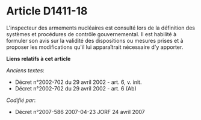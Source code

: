 # Article D1411-18

L'inspecteur des armements nucléaires est consulté lors de la définition des systèmes et procédures de contrôle
gouvernemental. Il est habilité à formuler son avis sur la validité des dispositions ou mesures prises et à proposer les
modifications qu'il lui apparaîtrait nécessaire d'y apporter.

**Liens relatifs à cet article**

_Anciens textes_:

  - Décret n°2002-702 du 29 avril 2002 - art. 6, v. init.
  - Décret n°2002-702 du 29 avril 2002 - art. 6 (Ab)

_Codifié par_:

  - Décret n°2007-586 2007-04-23 JORF 24 avril 2007
